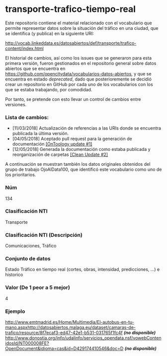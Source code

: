 # transporte-trafico-tiempo-real
Este repositorio contiene el material relacionado con el vocabulario que permite representar datos sobre la situación del tráfico en una ciudad, que se identifica (y publica) en la siguiente URI:

http://vocab.linkeddata.es/datosabiertos/def/transporte/trafico-content/index.html

El historial de cambios, así como los issues que se generaron para esta primera versión, fueron gestionados en el repositorio general sobre datos abiertos que se encuentra en https://github.com/opencitydata/vocabularios-datos-abiertos, y que se encuentra en estado *deprecated*, dado que posterioremente se decidió crear un repositorio en GitHub por cada uno de los vocabularios con los que se estaba trabajando, por comodidad.

Por tanto, se pretende con esto llevar un control de cambios entre versiones.

### Lista de cambios:
* [11/03/2018] Actualización de referencias a las URIs donde se encuentra publicada la última versión.
* [04/05/2018] Aceptado pull request para la generación de documentación [[OnToology update #1]](https://github.com/opencitydata/transporte-trafico-tiempo-real/pull/1)
* [12/05/2018] Generada la documentación como estaba publicada y reorganización de carpetas [[Clean Update #2]](https://github.com/opencitydata/transporte-trafico-tiempo-real/pull/2)

A continuación se muestran también los datos originales obtenidos del grupo de trabajo OjoAlData100, que identificó este vocabulario como uno de los prioritarios.

### Núm
134
### Clasificación NTI
Transporte
### Clasificación NTI (Descripción)
Comunicaciones, Tráfico
### Conjunto de datos
Estado Tráfico en tiempo real (cortes, obras, intensidad, predicciones, …) e historico
### Valor (De 1 peor a 5 mejor)
4
### Ejemplo
http://www.emtmadrid.es/Home/Multimedia/El-autobus-en-tu-mano.aspxhttp://datosabiertos.malaga.eu/dataset/camaras-de-trafico/resource/8f7ecaf3-ed47-42e1-b531-031765f1fc4f ***(no disponible)***
 http://www.donostia.org/info/udalinfo/servicios_opendata.nsf/vowebContenidosId/NT000008FE?OpenDocument&idioma=cas&id=D429174410546&doc=D
***(no disponible)***
